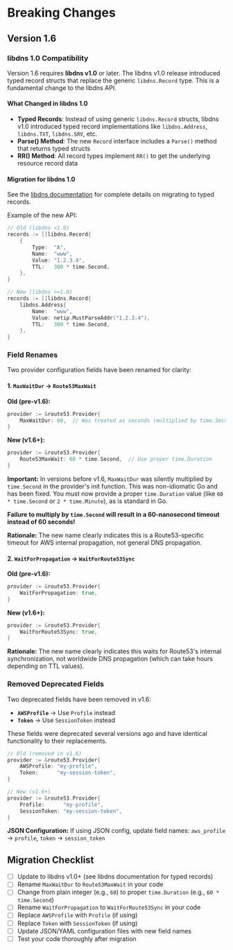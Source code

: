 # Breaking Changes

## Version 1.6

### libdns 1.0 Compatibility

Version 1.6 requires **libdns v1.0** or later. The libdns v1.0 release introduced typed record structs that replace the generic `libdns.Record` type. This is a fundamental change to the libdns API.

#### What Changed in libdns 1.0

- **Typed Records**: Instead of using generic `libdns.Record` structs, libdns v1.0 introduced typed record implementations like `libdns.Address`, `libdns.TXT`, `libdns.SRV`, etc.
- **Parse() Method**: The new `Record` interface includes a `Parse()` method that returns typed structs
- **RR() Method**: All record types implement `RR()` to get the underlying resource record data

#### Migration for libdns 1.0

See the [libdns documentation](https://pkg.go.dev/github.com/libdns/libdns) for complete details on migrating to typed records.

Example of the new API:
```go
// Old (libdns <1.0)
records := []libdns.Record{
    {
        Type:  "A",
        Name:  "www",
        Value: "1.2.3.4",
        TTL:   300 * time.Second,
    },
}

// New (libdns >=1.0)
records := []libdns.Record{
    libdns.Address{
        Name:  "www",
        Value: netip.MustParseAddr("1.2.3.4"),
        TTL:   300 * time.Second,
    },
}
```

### Field Renames

Two provider configuration fields have been renamed for clarity:

#### 1. `MaxWaitDur` → `Route53MaxWait`

**Old (pre-v1.6):**
```go
provider := &route53.Provider{
    MaxWaitDur: 60,  // Was treated as seconds (multiplied by time.Second internally)
}
```

**New (v1.6+):**
```go
provider := &route53.Provider{
    Route53MaxWait: 60 * time.Second,  // Use proper time.Duration
}
```

**Important:** In versions before v1.6, `MaxWaitDur` was silently multiplied by `time.Second` in the provider's init function. This was non-idiomatic Go and has been fixed. You must now provide a proper `time.Duration` value (like `60 * time.Second` or `2 * time.Minute`), as is standard in Go.

**Failure to multiply by `time.Second` will result in a 60-nanosecond timeout instead of 60 seconds!**

**Rationale:** The new name clearly indicates this is a Route53-specific timeout for AWS internal propagation, not general DNS propagation.

#### 2. `WaitForPropagation` → `WaitForRoute53Sync`

**Old (pre-v1.6):**
```go
provider := &route53.Provider{
    WaitForPropagation: true,
}
```

**New (v1.6+):**
```go
provider := &route53.Provider{
    WaitForRoute53Sync: true,
}
```

**Rationale:** The new name clearly indicates this waits for Route53's internal synchronization, not worldwide DNS propagation (which can take hours depending on TTL values).

### Removed Deprecated Fields

Two deprecated fields have been removed in v1.6:

- **`AWSProfile`** → Use `Profile` instead
- **`Token`** → Use `SessionToken` instead

These fields were deprecated several versions ago and have identical functionality to their replacements.

```go
// Old (removed in v1.6)
provider := &route53.Provider{
    AWSProfile: "my-profile",
    Token:      "my-session-token",
}

// New (v1.6+)
provider := &route53.Provider{
    Profile:      "my-profile",
    SessionToken: "my-session-token",
}
```

**JSON Configuration:** If using JSON config, update field names: `aws_profile` → `profile`, `token` → `session_token`

## Migration Checklist

- [ ] Update to libdns v1.0+ (see libdns documentation for typed records)
- [ ] Rename `MaxWaitDur` to `Route53MaxWait` in your code
- [ ] Change from plain integer (e.g., `60`) to proper `time.Duration` (e.g., `60 * time.Second`)
- [ ] Rename `WaitForPropagation` to `WaitForRoute53Sync` in your code
- [ ] Replace `AWSProfile` with `Profile` (if using)
- [ ] Replace `Token` with `SessionToken` (if using)
- [ ] Update JSON/YAML configuration files with new field names
- [ ] Test your code thoroughly after migration
